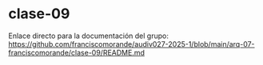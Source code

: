 # clase-09
Enlace directo para la documentación del grupo: <https://github.com/franciscomorande/audiv027-2025-1/blob/main/arq-07-franciscomorande/clase-09/README.md>
